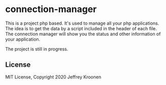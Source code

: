 # connection-manager

This is a project php based. It's used to manage all your php applications. The idea is to get the data by a script included in the header of each file. The connection manager will show you the status and other information of your application.

The project is still in progress.

## License
MIT License, Copyright 2020 Jeffrey Kroonen